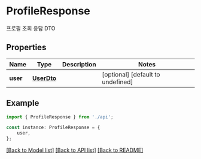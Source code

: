 # ProfileResponse

프로필 조회 응답 DTO

## Properties

Name | Type | Description | Notes
------------ | ------------- | ------------- | -------------
**user** | [**UserDto**](UserDto.md) |  | [optional] [default to undefined]

## Example

```typescript
import { ProfileResponse } from './api';

const instance: ProfileResponse = {
    user,
};
```

[[Back to Model list]](../README.md#documentation-for-models) [[Back to API list]](../README.md#documentation-for-api-endpoints) [[Back to README]](../README.md)
